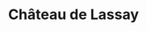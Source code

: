 ---
guid: "6630f367c900"
title: "Château de Lassay"
latlng: "48.438840, -0.499853"
videoId: "gxB89P1Qbco" 
---
